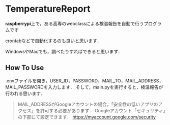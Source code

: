 # TemperatureReport

**raspberrypi**上で，ある高専のwebclassによる検温報告を自動で行うプログラムです

crontabなどで自動化するのも良いと思います．

WindowsやMacでも，調べたりすればできると思います．

## How To Use

.envファイルを開き，USER_ID，PASSWORD，MAIL_TO，MAIL_ADDRESS，MAIL_PASSWORDを入力します．
そして，main.pyを実行すると，検温報告が行われる思います．

> MAIL_ADDRESSがGoogleアカウントの場合，「安全性の低いアプリのアクセス」を許可する必要があります．
Googleアカウント「セキュリティ」の下部にて設定できます．
https://myaccount.google.com/security
